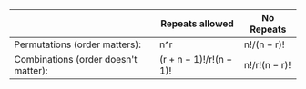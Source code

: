 |                                     |Repeats allowed	        |No Repeats
|-------------------------------------|-------------------------|------------
|Permutations (order matters):	      |n^r	                    |n!/(n − r)!
|Combinations (order doesn't matter): |(r + n − 1)!/r!(n − 1)!  |n!/r!(n − r)!
 